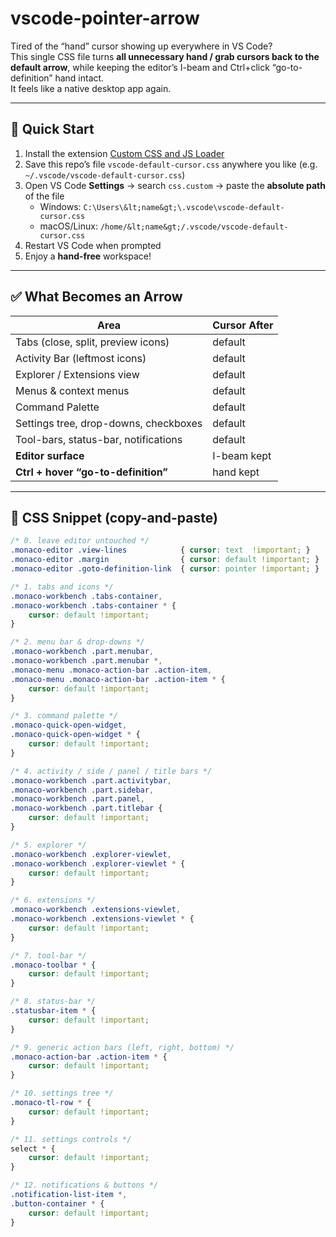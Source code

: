 # vscode-pointer-arrow

Tired of the “hand” cursor showing up everywhere in VS Code?  
This single CSS file turns **all unnecessary hand / grab cursors back to the default arrow**, while keeping the editor’s I-beam and Ctrl+click “go-to-definition” hand intact.  
It feels like a native desktop app again.

---

## 🚀 Quick Start

1. Install the extension [Custom CSS and JS Loader](https://marketplace.visualstudio.com/items?itemName=be5invis.vscode-custom-css)
2. Save this repo’s file `vscode-default-cursor.css` anywhere you like (e.g. `~/.vscode/vscode-default-cursor.css`)
3. Open VS Code **Settings** → search `css.custom` → paste the **absolute path** of the file  
   - Windows: `C:\Users\&lt;name&gt;\.vscode\vscode-default-cursor.css`  
   - macOS/Linux: `/home/&lt;name&gt;/.vscode/vscode-default-cursor.css`
4. Restart VS Code when prompted
5. Enjoy a **hand-free** workspace!

---

## ✅ What Becomes an Arrow

| Area | Cursor After |
|---|---|
| Tabs (close, split, preview icons) | default |
| Activity Bar (leftmost icons) | default |
| Explorer / Extensions view | default |
| Menus & context menus | default |
| Command Palette | default |
| Settings tree, drop-downs, checkboxes | default |
| Tool-bars, status-bar, notifications | default |
| **Editor surface** | I-beam kept |
| **Ctrl + hover “go-to-definition”** | hand kept |

---

## 📄 CSS Snippet (copy-and-paste)

```css
/* 0. leave editor untouched */
.monaco-editor .view-lines            { cursor: text  !important; }
.monaco-editor .margin                { cursor: default !important; }
.monaco-editor .goto-definition-link  { cursor: pointer !important; }

/* 1. tabs and icons */
.monaco-workbench .tabs-container,
.monaco-workbench .tabs-container * {
    cursor: default !important;
}

/* 2. menu bar & drop-downs */
.monaco-workbench .part.menubar,
.monaco-workbench .part.menubar *,
.monaco-menu .monaco-action-bar .action-item,
.monaco-menu .monaco-action-bar .action-item * {
    cursor: default !important;
}

/* 3. command palette */
.monaco-quick-open-widget,
.monaco-quick-open-widget * {
    cursor: default !important;
}

/* 4. activity / side / panel / title bars */
.monaco-workbench .part.activitybar,
.monaco-workbench .part.sidebar,
.monaco-workbench .part.panel,
.monaco-workbench .part.titlebar {
    cursor: default !important;
}

/* 5. explorer */
.monaco-workbench .explorer-viewlet,
.monaco-workbench .explorer-viewlet * {
    cursor: default !important;
}

/* 6. extensions */
.monaco-workbench .extensions-viewlet,
.monaco-workbench .extensions-viewlet * {
    cursor: default !important;
}

/* 7. tool-bar */
.monaco-toolbar * {
    cursor: default !important;
}

/* 8. status-bar */
.statusbar-item * {
    cursor: default !important;
}

/* 9. generic action bars (left, right, bottom) */
.monaco-action-bar .action-item * {
    cursor: default !important;
}

/* 10. settings tree */
.monaco-tl-row * {
    cursor: default !important;
}

/* 11. settings controls */
select * {
    cursor: default !important;
}

/* 12. notifications & buttons */
.notification-list-item *,
.button-container * {
    cursor: default !important;
}